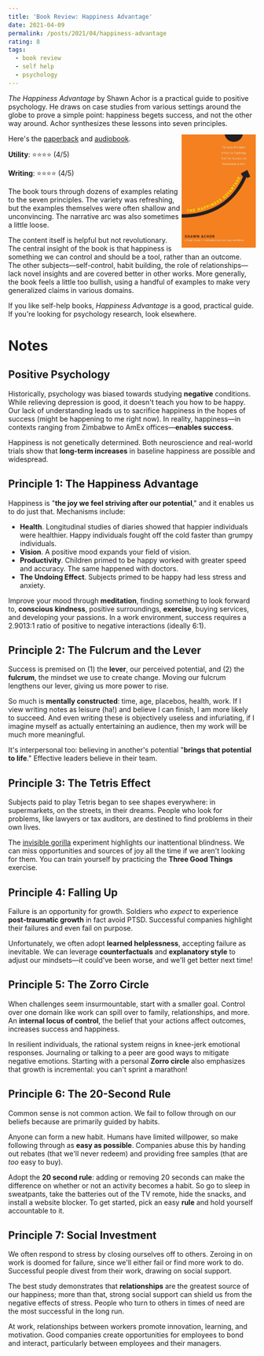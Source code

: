 ```yaml
---
title: 'Book Review: Happiness Advantage'
date: 2021-04-09
permalink: /posts/2021/04/happiness-advantage
rating: 8
tags:
  - book review
  - self help
  - psychology
---
```


*The Happiness Advantage* by Shawn Achor is a practical guide to positive psychology. He draws on case studies from various settings around the globe to prove a simple point: happiness begets success, and not the other way around. Achor synthesizes these lessons into seven principles.

<img align="right" width="30%" src="/images/books/happiness_advantage.jpg">

Here's the [paperback](https://www.amazon.com/Happiness-Advantage-Principles-Psychology-Performance/dp/0307591549) and [audiobook](https://www.audible.com/pd/The-Happiness-Advantage-Audiobook/B0041NZRDC).

**Utility**: ⭐⭐⭐⭐ (4/5)

**Writing**: ⭐⭐⭐⭐ (4/5)

The book tours through dozens of examples relating to the seven principles. The variety was refreshing, but the examples themselves were often shallow and unconvincing. The narrative arc was also sometimes a little loose.

The content itself is helpful but not revolutionary. The central insight of the book is that happiness is something we can control and should be a tool, rather than an outcome. The other subjects—self-control, habit building, the role of relationships—lack novel insights and are covered better in other works. More generally, the book feels a little too bullish, using a handful of examples to make very generalized claims in various domains.

If you like self-help books, *Happiness Advantage* is a good, practical guide. If you're looking for psychology research, look elsewhere.

Notes
===

## Positive Psychology

Historically, psychology was biased towards studying **negative** conditions. While relieving depression is good, it doesn't teach you how to be happy. Our lack of understanding leads us to sacrifice happiness in the hopes of success (might be happening to me right now). In reality, happiness—in contexts ranging from Zimbabwe to AmEx offices—**enables success**.

Happiness is not genetically determined. Both neuroscience and real-world trials show that **long-term increases** in baseline happiness are possible and widespread.

## Principle 1: The Happiness Advantage

Happiness is "**the joy we feel striving after our potential**," and it enables us to do just that. Mechanisms include:

- **Health**. Longitudinal studies of diaries showed that happier individuals were healthier. Happy individuals fought off the cold faster than grumpy individuals.
- **Vision**. A positive mood expands your field of vision.
- **Productivity**. Children primed to be happy worked with greater speed and accuracy. The same happened with doctors.
- **The Undoing Effect**. Subjects primed to be happy had less stress and anxiety.

Improve your mood through **meditation**, finding something to look forward to, **conscious kindness**, positive surroundings, **exercise**, buying services, and developing your passions. In a work environment, success requires a 2.9013:1 ratio of positive to negative interactions (ideally 6:1).

## Principle 2: The Fulcrum and the Lever

Success is premised on (1) the **lever**, our perceived potential, and (2) the **fulcrum**, the mindset we use to create change. Moving our fulcrum lengthens our lever, giving us more power to rise.

So much is **mentally constructed**: time, age, placebos, health, work. If I view writing notes as leisure (ha!) and believe I can finish, I am more likely to succeed. And even writing these is objectively useless and infuriating, if I imagine myself as actually entertaining an audience, then my work will be much more meaningful.

It's interpersonal too: believing in another's potential "**brings that potential to life**." Effective leaders believe in their team.

## Principle 3: The Tetris Effect

Subjects paid to play Tetris began to see shapes everywhere: in supermarkets, on the streets, in their dreams. People who look for problems, like lawyers or tax auditors, are destined to find problems in their own lives.

The [invisible gorilla](https://www.youtube.com/watch?v=IGQmdoK_ZfY) experiment highlights our inattentional blindness. We can miss opportunities and sources of joy all the time if we aren't looking for them. You can train yourself by practicing the **Three Good Things** exercise.

## Principle 4: Falling Up

Failure is an opportunity for growth. Soldiers who *expect* to experience **post-traumatic growth** in fact avoid PTSD. Successful companies highlight their failures and even fail on purpose.

Unfortunately, we often adopt **learned helplessness**, accepting failure as inevitable. We can leverage **counterfactuals** and **explanatory style** to adjust our mindsets—it could've been worse, and we'll get better next time!

## Principle 5: The Zorro Circle

When challenges seem insurmountable, start with a smaller goal. Control over one domain like work can spill over to family, relationships, and more. An **internal locus of control**, the belief that your actions affect outcomes, increases success and happiness.

In resilient individuals, the rational system reigns in knee-jerk emotional responses. Journaling or talking to a peer are good ways to mitigate negative emotions. Starting with a personal **Zorro circle** also emphasizes that growth is incremental: you can't sprint a marathon!

## Principle 6: The 20-Second Rule

Common sense is not common action. We fail to follow through on our beliefs because are primarily guided by habits.

Anyone can form a new habit. Humans have limited willpower, so make following through as **easy as possible**. Companies abuse this by handing out rebates (that we'll never redeem) and providing free samples (that are *too* easy to buy).

Adopt the **20 second rule**: adding or removing 20 seconds can make the difference on whether or not an activity becomes a habit. So go to sleep in sweatpants, take the batteries out of the TV remote, hide the snacks, and install a website blocker. To get started, pick an easy **rule** and hold yourself accountable to it.

## Principle 7: Social Investment

We often respond to stress by closing ourselves off to others. Zeroing in on work is doomed for failure, since we'll either fail or find more work to do. Successful people divest from their work, drawing on social support.

The best study demonstrates that **relationships** are the greatest source of our happiness; more than that, strong social support can shield us from the negative effects of stress. People who turn to others in times of need are the most successful in the long run.

At work, relationships between workers promote innovation, learning, and motivation. Good companies create opportunities for employees to bond and interact, particularly between employees and their managers.
